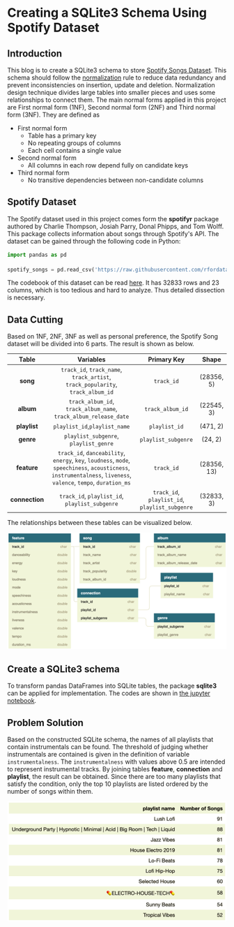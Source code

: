 # Creating a SQLite3 Schema Using Spotify Dataset

## Introduction

This blog is to create a SQLite3 schema to store [Spotify Songs Dataset](https://github.com/rfordatascience/tidytuesday/blob/master/data/2020/2020-01-21/readme.md). This schema should follow the [normalization](https://en.wikipedia.org/wiki/Database_normalization) rule to reduce data redundancy and prevent inconsistencies on insertion, update and deletion. Normalization design technique divides large tables into smaller pieces and uses some relationships to connect them. The main normal forms applied in this project are First normal form (1NF), Second normal form (2NF) and Third normal form (3NF). They are defined as

- First normal form  
    - Table has a primary key  
    - No repeating groups of columns  
    - Each cell contains a single value  
- Second normal form  
    - All columns in each row depend fully on candidate keys  
- Third normal form  
    - No transitive dependencies between non-candidate columns

## Spotify Dataset

The Spotify dataset used in this project comes form the **spotifyr** package authored by Charlie Thompson, Josiah Parry, Donal Phipps, and Tom Wolff. This package collects information about songs through Spotify's API. The dataset can be gained through the following code in Python:

```python
import pandas as pd

spotify_songs = pd.read_csv('https://raw.githubusercontent.com/rfordatascience/tidytuesday/master/data/2020/2020-01-21/spotify_songs.csv')
```

The codebook of this dataset can be read [here](https://github.com/rfordatascience/tidytuesday/blob/master/data/2020/2020-01-21/readme.md#data-dictionary). It has 32833 rows and 23 columns, which is too tedious and hard to analyze. Thus detailed dissection is necessary.

## Data Cutting

Based on 1NF, 2NF, 3NF as well as personal preference, the Spotify Song dataset will be divided into 6 parts. The result is shown as below.

|Table|Variables|Primary Key|Shape|
|:---:|:-------:|:---------:|:---:|
|**song**|`track_id`, `track_name`, `track_artist`, `track_popularity`, `track_album_id`|`track_id`|(28356, 5)|
|**album**|`track_album_id`, `track_album_name`, `track_album_release_date`|`track_album_id`|(22545, 3)|
|**playlist**|`playlist_id`,`playlist_name`|`playlist_id`|(471, 2)|
|**genre**|`playlist_subgenre`, `playlist_genre`|`playlist_subgenre`|(24, 2)|
|**feature**|`track_id`, `danceability`, `energy`, `key`, `loudness`, `mode`, `speechiness`, `acousticness`, `instrumentalness`, `liveness`, `valence`, `tempo`, `duration_ms`|`track_id`|(28356, 13)|
|**connection**|`track_id`, `playlist_id`, `playlist_subgenre`|`track_id`, `playlist_id`, `playlist_subgenre`|(32833, 3)|

The relationships between these tables can be visualized below.

![png](./Relationship.png)

## Create a SQLite3 schema

To transform pandas DataFrames into SQLite tables, the package **sqlite3** can be applied for implementation. The codes are shown in [the jupyter notebook](./Spotify_SQLite3_Schema.ipynb).

## Problem Solution

Based on the constructed SQLite schema, the names of all playlists that contain instrumentals can be found. The threshold of judging whether instrumentals are contained is given in the definition of variable `instrumentalness`. The `instrumentalness` with values above 0.5 are intended to represent instrumental tracks. By joining tables **feature**, **connection** and **playlist**, the result can be obtained. Since there are too many playlists that satisfy the condition, only the top 10 playlists are listed ordered by the number of songs within them.

![png](./Result.png)
